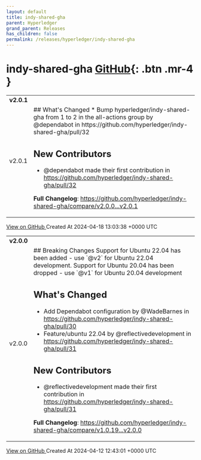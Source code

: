 ```yaml
---
layout: default
title: indy-shared-gha
parent: Hyperledger
grand_parent: Releases
has_children: false
permalink: /releases/hyperledger/indy-shared-gha
---
```


# indy-shared-gha <span class="fs-3 right-align">[GitHub](https://github.com/hyperledger/indy-shared-gha){: .btn .mr-4 }</span>


<div>
    <table>
        <tr>
            <td colspan="2">
                <b>
                    v2.0.1
                </b>
            </td>
        </tr>
        <tr>
            <td>
                <span class="chip">
                    v2.0.1
                </span>
            </td>
            <td>
                ## What's Changed
* Bump hyperledger/indy-shared-gha from 1 to 2 in the all-actions group by @dependabot in https://github.com/hyperledger/indy-shared-gha/pull/32

## New Contributors
* @dependabot made their first contribution in https://github.com/hyperledger/indy-shared-gha/pull/32

**Full Changelog**: https://github.com/hyperledger/indy-shared-gha/compare/v2.0.0...v2.0.1
            </td>
        </tr>
    </table>
    <a href="https://github.com/hyperledger/indy-shared-gha/releases/tag/v2.0.1" class=".btn">
        View on GitHub
    </a>
    <span class="right-align">
        Created At 2024-04-18 13:03:38 +0000 UTC
    </span>
</div>

<div>
    <table>
        <tr>
            <td colspan="2">
                <b>
                    v2.0.0
                </b>
            </td>
        </tr>
        <tr>
            <td>
                <span class="chip">
                    v2.0.0
                </span>
            </td>
            <td>
                ## Breaking Changes
Support for Ubuntu 22.04 has been added - use `@v2` for Ubuntu 22.04 development.
Support for Ubuntu 20.04 has been dropped - use `@v1` for Ubuntu 20.04 development

## What's Changed
* Add Dependabot configuration by @WadeBarnes in https://github.com/hyperledger/indy-shared-gha/pull/30
* Feature/ubuntu 22.04 by @reflectivedevelopment in https://github.com/hyperledger/indy-shared-gha/pull/31

## New Contributors
* @reflectivedevelopment made their first contribution in https://github.com/hyperledger/indy-shared-gha/pull/31

**Full Changelog**: https://github.com/hyperledger/indy-shared-gha/compare/v1.0.19...v2.0.0
            </td>
        </tr>
    </table>
    <a href="https://github.com/hyperledger/indy-shared-gha/releases/tag/v2.0.0" class=".btn">
        View on GitHub
    </a>
    <span class="right-align">
        Created At 2024-04-12 12:43:01 +0000 UTC
    </span>
</div>

